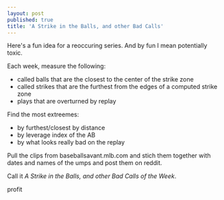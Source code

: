 ```yaml
---
layout: post
published: true
title: 'A Strike in the Balls, and other Bad Calls'
---
```

Here's a fun idea for a reoccuring series. And by fun I mean potentially toxic.

Each week, measure the following:

* called balls that are the closest to the center of the strike zone
* called strikes that are the furthest from the edges of a computed strike zone
* plays that are overturned by replay

Find the most extreemes:

* by furthest/closest by distance
* by leverage index of the AB
* by what looks really bad on the replay

Pull the clips from baseballsavant.mlb.com and stich them together with dates and names of the umps and post them on reddit.

Call it *A Strike in the Balls, and other Bad Calls of the Week*.

profit